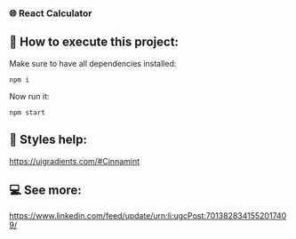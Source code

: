 ### 🌐 React Calculator

## 🚀 How to execute this project:

Make sure to have all dependencies installed:

```
npm i
```
Now run it:

```
npm start
```

## 🍹 Styles help:
https://uigradients.com/#Cinnamint

## 💻 See more:
https://www.linkedin.com/feed/update/urn:li:ugcPost:7013828341552017409/
